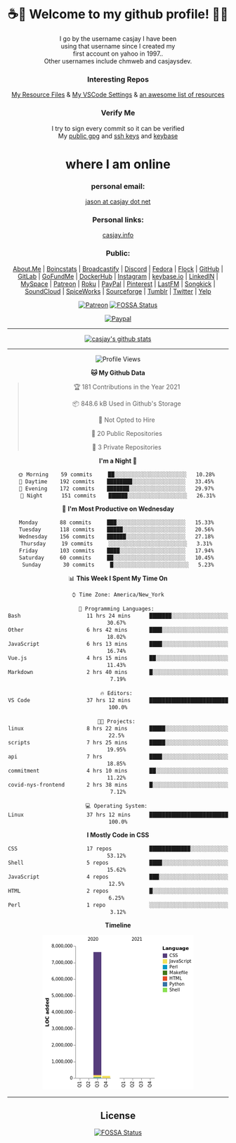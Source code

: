 <div align="center">  
  
# <strong> ☕👋 Welcome to my github profile! 👋🚀 </strong>  
  
I go by the username casjay I have been  
using that username since I created my  
first account on yahoo in 1997..  
Other usernames include chmweb and casjaysdev.  
  
### <strong> Interesting Repos </strong>  
[My Resource Files](https://github.com/casjay/resources) & 
[My VSCode Settings](https://github.com/casjay/vs-code) & 
[an awesome list of resources](https://github.com/casjay/awesome)
  
### <strong> Verify Me </strong>
I try to sign every commit so it can be verified  
My [public gpg](https://github.com/casjay/public/raw/master/jason.asc) and 
[ssh keys](https://github.com/casjay/public/raw/master/ssh_id.pub) and 
[keybase](https://keybase.io/casjay)  
  
# <strong> where I am online </strong>  
  
### <strong> personal email: </strong>  
[jason at casjay dot net](mailto:jason@casjay.net)  

### <strong> Personal links: </strong>  
[casjay.info](http://casjay.info)  
  
### <strong> Public: </strong>  
[About.Me](https://about.me/casjay) | 
[Boincstats](https://boincstats.com/en/page/profile/user/34665/) | 
[Broadcastify](http://www.radioreference.com/apps/user/?uid=184850) | 
[Discord](https://discord.gg/z2wS84v) | 
[Fedora](https://copr.fedorainfracloud.org/coprs/casjay) | 
[Flock](http://casjay.flock.com) | 
[GitHub](http://github.com/casjay) | 
[GitLab](http://gitlab.com/casjay) | 
[GoFundMe](https://www.gofundme.com/casjay) | 
[DockerHub](https://hub.docker.com/r/casjay/) | 
[Instagram](https://www.instagram.com/casjay/) | 
[keybase.io](http://keybase.io/casjay) | 
[LinkedIN](http://linkedin.com/in/casjay) | 
[MySpace](https://myspace.com/casjay) | 
[Patreon](https://www.patreon.com/casjay) | 
[Roku](https://my.roku.com/add/casjaysdev) | 
[PayPal](https://paypal.me/casjaysdev) | 
[Pinterest](https://www.pinterest.com/casjaysdev) | 
[LastFM](https://www.last.fm/user/Casjay) | 
[Songkick](https://www.songkick.com/users/casjay) | 
[SoundCloud](https://soundcloud.com/casjay) | 
[SpiceWorks](https://community.spiceworks.com/people/casjay) | 
[Sourceforge](https://sourceforge.net/u/chmweb/profile/) | 
[Tumblr](https://casjay.tumblr.com) | 
[Twitter](https://twitter.com/casjay) | 
[Yelp](https://www.yelp.com/user_details?userid=vSxaZZdqte5WhkOlsPqReQ)  
  
[![Patreon](https://img.shields.io/badge/patreon-donate-orange.svg)](https://www.patreon.com/casjay) [![FOSSA Status](https://app.fossa.com/api/projects/git%2Bgithub.com%2Fcasjay%2Fcasjay.svg?type=shield)](https://app.fossa.com/projects/git%2Bgithub.com%2Fcasjay%2Fcasjay?ref=badge_shield)

[![Paypal](https://img.shields.io/badge/Donate-PayPal-green.svg)](https://www.paypal.me/casjaysdev)  
  
---
[![casjay's github stats](https://gh-readme-stats.casjay.now.sh/api/?theme=dracula&username=casjay&show_icons=true)](https://github.com/casjay)  
  
---
<!--START_SECTION:waka-->
![Profile Views](http://img.shields.io/badge/Profile%20Views-40-blue)

**🐱 My Github Data** 

> 🏆 181 Contributions in the Year 2021
 > 
> 📦 848.6 kB Used in Github's Storage 
 > 
> 🚫 Not Opted to Hire
 > 
> 📜 20 Public Repositories 
 > 
> 🔑 3 Private Repositories  
 > 
**I'm a Night 🦉** 

```text
🌞 Morning    59 commits     ██░░░░░░░░░░░░░░░░░░░░░░░   10.28% 
🌆 Daytime    192 commits    ████████░░░░░░░░░░░░░░░░░   33.45% 
🌃 Evening    172 commits    ███████░░░░░░░░░░░░░░░░░░   29.97% 
🌙 Night      151 commits    ██████░░░░░░░░░░░░░░░░░░░   26.31%

```
📅 **I'm Most Productive on Wednesday** 

```text
Monday       88 commits     ███░░░░░░░░░░░░░░░░░░░░░░   15.33% 
Tuesday      118 commits    █████░░░░░░░░░░░░░░░░░░░░   20.56% 
Wednesday    156 commits    ██████░░░░░░░░░░░░░░░░░░░   27.18% 
Thursday     19 commits     ░░░░░░░░░░░░░░░░░░░░░░░░░   3.31% 
Friday       103 commits    ████░░░░░░░░░░░░░░░░░░░░░   17.94% 
Saturday     60 commits     ██░░░░░░░░░░░░░░░░░░░░░░░   10.45% 
Sunday       30 commits     █░░░░░░░░░░░░░░░░░░░░░░░░   5.23%

```


📊 **This Week I Spent My Time On** 

```text
⌚︎ Time Zone: America/New_York

💬 Programming Languages: 
Bash                     11 hrs 24 mins      ███████░░░░░░░░░░░░░░░░░░   30.67% 
Other                    6 hrs 42 mins       ████░░░░░░░░░░░░░░░░░░░░░   18.02% 
JavaScript               6 hrs 13 mins       ████░░░░░░░░░░░░░░░░░░░░░   16.74% 
Vue.js                   4 hrs 15 mins       ██░░░░░░░░░░░░░░░░░░░░░░░   11.43% 
Markdown                 2 hrs 40 mins       █░░░░░░░░░░░░░░░░░░░░░░░░   7.19%

🔥 Editors: 
VS Code                  37 hrs 12 mins      █████████████████████████   100.0%

🐱‍💻 Projects: 
linux                    8 hrs 22 mins       █████░░░░░░░░░░░░░░░░░░░░   22.5% 
scripts                  7 hrs 25 mins       █████░░░░░░░░░░░░░░░░░░░░   19.95% 
api                      7 hrs               ████░░░░░░░░░░░░░░░░░░░░░   18.85% 
commitment               4 hrs 10 mins       ██░░░░░░░░░░░░░░░░░░░░░░░   11.22% 
covid-nys-frontend       2 hrs 38 mins       █░░░░░░░░░░░░░░░░░░░░░░░░   7.12%

💻 Operating System: 
Linux                    37 hrs 12 mins      █████████████████████████   100.0%

```

**I Mostly Code in CSS** 

```text
CSS                      17 repos            █████████████░░░░░░░░░░░░   53.12% 
Shell                    5 repos             ████░░░░░░░░░░░░░░░░░░░░░   15.62% 
JavaScript               4 repos             ███░░░░░░░░░░░░░░░░░░░░░░   12.5% 
HTML                     2 repos             █░░░░░░░░░░░░░░░░░░░░░░░░   6.25% 
Perl                     1 repo              ░░░░░░░░░░░░░░░░░░░░░░░░░   3.12%

```


**Timeline**

![Chart not found](https://raw.githubusercontent.com/casjay/casjay/master/charts/bar_graph.png) 


<!--END_SECTION:waka-->
  
---

## License
[![FOSSA Status](https://app.fossa.com/api/projects/git%2Bgithub.com%2Fcasjay%2Fcasjay.svg?type=large)](https://app.fossa.com/projects/git%2Bgithub.com%2Fcasjay%2Fcasjay?ref=badge_large)

</div>  
